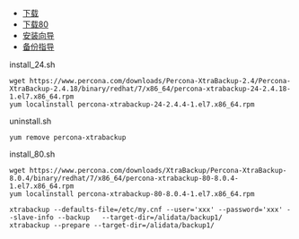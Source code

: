 - [下载](https://www.percona.com/downloads/Percona-XtraBackup-2.4/LATEST/)
- [下载80](https://www.percona.com/downloads/Percona-XtraBackup-8.0/LATEST/)
- [安装向导](https://www.percona.com/doc/percona-xtrabackup/2.4/installation/yum_repo.html)
- [备份指导](https://www.percona.com/doc/percona-xtrabackup/LATEST/backup_scenarios/compressed_backup.html)

install_24.sh
```shell
wget https://www.percona.com/downloads/Percona-XtraBackup-2.4/Percona-XtraBackup-2.4.18/binary/redhat/7/x86_64/percona-xtrabackup-24-2.4.18-1.el7.x86_64.rpm
yum localinstall percona-xtrabackup-24-2.4.4-1.el7.x86_64.rpm
```
uninstall.sh
```shell
yum remove percona-xtrabackup
```

install_80.sh
```shell
wget https://www.percona.com/downloads/XtraBackup/Percona-XtraBackup-8.0.4/binary/redhat/7/x86_64/percona-xtrabackup-80-8.0.4-1.el7.x86_64.rpm
yum localinstall percona-xtrabackup-80-8.0.4-1.el7.x86_64.rpm

xtrabackup --defaults-file=/etc/my.cnf --user='xxx' --password='xxx' --slave-info --backup   --target-dir=/alidata/backup1/
xtrabackup --prepare --target-dir=/alidata/backup1/
```

